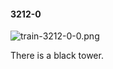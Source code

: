 #### 3212-0
![train-3212-0-0.png](https://github.com/lil-lab/nlvr/raw/master/nlvr/train/images/14/train-3212-0-0.png "train-3212-0-0.png")

There is a black tower.